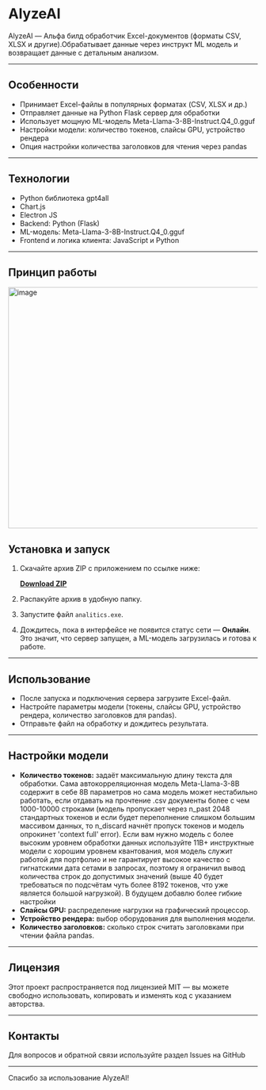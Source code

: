 # AlyzeAI

AlyzeAI — Альфа билд обработчик Excel-документов (форматы CSV, XLSX и другие).Обрабатывает данные через инструкт ML модель и возвращает данные с детальным анализом. 

---

## Особенности

- Принимает Excel-файлы в популярных форматах (CSV, XLSX и др.)
- Отправляет данные на Python Flask сервер для обработки
- Использует мощную ML-модель Meta-Llama-3-8B-Instruct.Q4_0.gguf
- Настройки модели: количество токенов, слайсы GPU, устройство рендера
- Опция настройки количества заголовков для чтения через pandas

---

## Технологии
- Python библиотека gpt4all
- Chart.js
- Electron JS 
- Backend: Python (Flask)
- ML-модель: Meta-Llama-3-8B-Instruct.Q4_0.gguf
- Frontend и логика клиента: JavaScript и Python

---
## Принцип работы

<img width="1128" height="486" alt="image" src="https://github.com/user-attachments/assets/52398365-5088-420d-8ada-ad127707f0b2" />



## Установка и запуск

1. Скачайте архив ZIP с приложением по ссылке ниже:

   [**Download ZIP**](https://drive.google.com/file/d/1Fth-O1yAAYNx6mL71-JNZ1O_Nl4dpwV6/view?usp=sharing)  

2. Распакуйте архив в удобную папку.  
3. Запустите файл `analitics.exe`.  
4. Дождитесь, пока в интерфейсе не появится статус сети — **Онлайн**. Это значит, что сервер запущен, а ML-модель загрузилась и готова к работе.

---

## Использование

- После запуска и подключения сервера загрузите Excel-файл.  
- Настройте параметры модели (токены, слайсы GPU, устройство рендера, количество заголовков для pandas).  
- Отправьте файл на обработку и дождитесь результата.  

---

## Настройки модели

- **Количество токенов:** задаёт максимальную длину текста для обработки. Сама автокорреляционная модель Meta-Llama-3-8B содержит в себе 8B параметров но сама модель может нестабильно работать, если отдавать на прочтение .csv документы более с чем 1000-10000 строками (модель пропускает через n_past 2048 стандартных токенов и если будет переполнение слишком большим массивом данных, то n_discard начнёт пропуск токенов и модель опрокинет 'context full' error). Если вам нужно модель с более высоким уровнем обработки данных используйте 11B+ инструктные модели с хорошим уровнем квантования, моя модель служит работой для портфолио и не гарантирует высокое качество с гигнатскими дата сетами в запросах, поэтому я ограничил вывод количества строк до допустимых значений (выше 40 будет требоваться по подсчётам чуть более 8192 токенов,  что уже является большой нагрузкой). В будущем добавлю более гибкие настройки 
- **Слайсы GPU:** распределение нагрузки на графический процессор.  
- **Устройство рендера:** выбор оборудования для выполнения модели.  
- **Количество заголовков:** сколько строк считать заголовками при чтении файла pandas.

---



## Лицензия

Этот проект распространяется под лицензией MIT — вы можете свободно использовать, копировать и изменять код с указанием авторства.

---

## Контакты

Для вопросов и обратной связи используйте раздел Issues на GitHub

---

Спасибо за использование AlyzeAI!  
